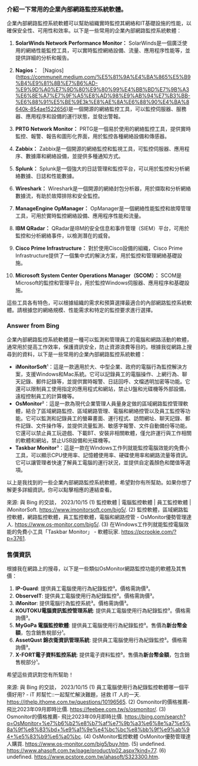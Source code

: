 ### 介紹一下常用的企業內部網路監控系統軟體。

企業內部網路監控系統軟體可以幫助組織實時監控其網絡和IT基礎設施的性能，以確保安全性、可用性和效率。以下是一些常用的企業內部網路監控系統軟體：

1. **SolarWinds Network Performance Monitor：** SolarWinds是一個廣泛使用的網絡性能監控工具，可以實時監控網絡設備、流量、應用程序性能等，並提供詳細的分析和報告。

2. **Nagios：** ［Nagios](https://communeit.medium.com/%E5%81%9A%E4%BA%865%E5%B9%B4%E9%81%8B%E7%B6%AD-%E9%9D%A0%E7%9D%80%E9%80%99%E4%BB%BD%E7%9B%A3%E6%8E%A7%E7%9F%A5%E8%AD%98%E9%AB%94%E7%B3%BB-%E6%88%91%E5%BE%9E3k%E8%AE%8A%E6%88%90%E4%BA%8640k-854ae1522656)是一個開源的網絡監控工具，可以監控伺服器、服務器、應用程序和設備的運行狀態，並發出警報。

3. **PRTG Network Monitor：** PRTG是一個易於使用的網絡監控工具，提供實時監控、報警、報告和圖形化界面，用於監控各種網絡設備和傳感器。

4. **Zabbix：** Zabbix是一個開源的網絡監控和監視工具，可監控伺服器、應用程序、數據庫和網絡設備，並提供多種通知方式。

5. **Splunk：** Splunk是一個強大的日誌管理和監控平台，可以用於監控和分析網絡數據、日誌和性能數據。

6. **Wireshark：** Wireshark是一個開源的網絡封包分析器，用於擷取和分析網絡數據流，有助於故障排除和安全監控。

7. **ManageEngine OpManager：** OpManager是一個網絡性能監控和故障管理工具，可用於實時監控網絡設備、應用程序性能和流量。

8. **IBM QRadar：** QRadar是IBM的安全信息和事件管理（SIEM）平台，可用於監控和分析網絡事件，以檢測潛在的威脅。

9. **Cisco Prime Infrastructure：** 對於使用Cisco設備的組織，Cisco Prime Infrastructure提供了一個集中式的解決方案，用於監控和管理網絡基礎設施。

10. **Microsoft System Center Operations Manager（SCOM）：** SCOM是Microsoft的監控和管理平台，用於監控Windows伺服器、應用程序和基礎設施。

這些工具各有特色，可以根據組織的需求和預算選擇最適合的內部網路監控系統軟體。請根據您的網絡規模、性能需求和特定的監控要求進行選擇。

### Answer from Bing

企業內部網路監控系統軟體是一種可以監測和管理員工的電腦和網路活動的軟體，通常用於提高工作效率，保護資訊安全，防止資源浪費等目的。根據我從網路上搜尋到的資料，以下是一些常用的企業內部網路監控系統軟體：

- **iMonitorSoft**¹：這是一款適用於大、中型企業、政府的電腦行為監控解決方案，支援Windows和Mac系統。它可以記錄員工的電腦操作、上網行為、聊天記錄、郵件記錄等，並提供實時報警、日誌回呼、文檔透明加密等功能。它還可以限制員工使用指定的應用程式和網站，禁止U盤和光碟機等外部設備，遠程控制員工的計算機等。
- **OsMonitor**²：這是一款為現代企業管理人員量身定做的區域網路監控管理軟體，結合了區域網路監控、區域網路管理、電腦和網絡控管以及員工監控等功能。它可以監測和記錄員工的螢幕畫面、運行程式、訪問網址、聊天記錄、郵件記錄、文件操作等，並提供流量監測、敏感字報警、文件自動備份等功能。它還可以禁止員工玩遊戲、下載BT、安裝非相關軟體，僅允許運行與工作相關的軟體和網站，禁止USB設備和光碟機等。
- **Taskbar Monitor**³：這是一款在Windows工作列就能監控電腦效能的免費小工具，可以顯示CPU使用率、記憶體使用率、硬碟使用率和網路流量等資訊。它可以讓管理者快速了解員工電腦的運行狀況，並提供自定義顏色和閾值等選項。

以上是我找到的一些企業內部網路監控系統軟體，希望對你有所幫助。如果你想了解更多詳細資訊，你可以點擊相應的連結查看。

來源: 與 Bing 的交談， 2023/10/15
(1) 監控軟體 | 電腦監控軟體 | 員工監控軟體 | iMonitorSoft. https://www.imonitorsoft.com/big5/.
(2) 監控軟體，區域網路監控軟體，網路監控軟體，員工監控軟體，電腦和網路控管 - OsMonitor優勢管理達人. https://www.os-monitor.com/big5/.
(3) 在Windows工作列就能監控電腦效能的免費小工具「Taskbar Monitor」 - 軟體玩家. https://pcrookie.com/?p=3761.

### 售價資訊

根據我在網路上的搜尋，以下是一些類似OsMonitor網路監控功能的軟體及其售價：

1. **IP-Guard**: 提供員工電腦使用行為紀錄監控³。價格需詢價³。
2. **ObserveIT**: 提供員工電腦使用行為紀錄監控³。價格需詢價³。
3. **iMonitor**: 提供電腦行為監控系統³。價格需詢價³。
4. **KOUTOKU電腦資訊監控管理系統**: 提供員工電腦使用行為紀錄監控³。價格需詢價³。
5. **MyGoPa 電腦監控軟體**: 提供員工電腦使用行為紀錄監控³。售價為**新台幣金額**，包含銷售稅部分¹。
6. **AssetQust 錦衣衛資訊管理系統**: 提供員工電腦使用行為紀錄監控³。價格需詢價³。
7. **X-FORT電子資料監控系統**: 提供電子資料監控³。售價為**新台幣金額**，包含銷售稅部分¹。

希望這些資訊對您有所幫助！

來源: 與 Bing 的交談， 2023/10/15
(1) 員工電腦使用行為紀錄監控軟體哪一個平價好用? - iT 邦幫忙::一起幫忙解決難題，拯救 IT 人的一天. https://ithelp.ithome.com.tw/questions/10196565.
(2) Osmonitor的價格推薦- 飛比2023年09月即時比價. https://feebee.com.tw/s/osmonitor/.
(3) Osmonitor的價格推薦- 飛比2023年09月即時比價. https://bing.com/search?q=OsMonitor+%e7%b6%b2%e8%b7%af%e7%9b%a3%e6%8e%a7%e5%8a%9f%e8%83%bd+%e9%a1%9e%e4%bc%bc%e8%bb%9f%e9%ab%94+%e5%83%b9%e6%a0%bc.
(4) OsMonitor監控軟體 OsMonitor優勢管理達人購買. https://www.os-monitor.com/big5/buy.htm.
(5) undefined. https://www.ahasoft.com.tw/page/product/p02.aspx?kind=77.
(6) undefined. https://www.pcstore.com.tw/ahasoft/S323300.htm.

